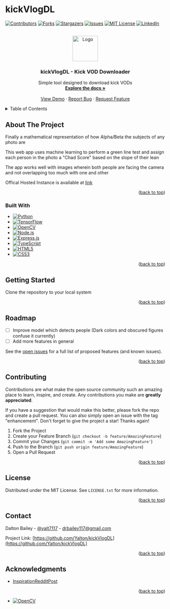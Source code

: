 # kickVlogDL 
<a name="readme-top"></a>

[![Contributors][contributors-shield]][contributors-url]
[![Forks][forks-shield]][forks-url]
[![Stargazers][stars-shield]][stars-url]
[![Issues][issues-shield]][issues-url]
[![MIT License][license-shield]][license-url]
[![LinkedIn][linkedin-shield]][linkedin-url]

<br />
<div align="center">
  <a href="https://github.com/Yalton/kickVlogDL">
    <img src="public/logo.png" alt="Logo" width="80" height="80">
  </a>
  <h3 align="center">kickVlogDL - Kick VOD Downloader</h3>
  <p align="center">
    Simple tool designed to download kick VODs
    <br />
    <a href="https://github.com/Yalton/kickVlogDL"><strong>Explore the docs »</strong></a>
    <br />
    <br />
    <a href="https://github.com/Yalton/kickVlogDL">View Demo</a>
    ·
    <a href="https://github.com/Yalton/kickVlogDL/issues">Report Bug</a>
    ·
    <a href="https://github.com/Yalton/kickVlogDL/issues">Request Feature</a>
  </p>
</div>
<details>
  <summary>Table of Contents</summary>
  <ol>
    <li>
      <a href="#about-the-project">About The Project</a>
      <ul>
        <li><a href="#built-with">Built With</a></li>
      </ul>
    </li>
    <li>
      <a href="#getting-started">Getting Started</a>
      <ul>
        <li><a href="#prerequisites">Prerequisites</a></li>
        <li><a href="#installation">Installation</a></li>
      </ul>
    </li>
    <li><a href="#roadmap">Roadmap</a></li>
    <li><a href="#contributing">Contributing</a></li>
    <li><a href="#license">License</a></li>
    <li><a href="#contact">Contact</a></li>
    <li><a href="#acknowledgments">Acknowledgments</a></li>
  </ol>
</details>

## About The Project

Finally a mathematical representation of how Alpha/Beta the subjects of any photo are


This web app uses machine learning to perform a green line test and assign each person in the photo a "Chad Score" based on the slope of their lean

The app works well with images wherein both people are facing the camera and not overlapping too much with one and other

Offical Hosted Instance is available at [link](https://greenlinetest.billbert.co/)

<p align="right">(<a href="#readme-top">back to top</a>)</p>


### Built With

* [![Python][python-badge]][python-url]
* [![TensorFlow][tensorflow-badge]][tensorflow-url]
* [![OpenCV][opencv-badge]][opencv-url]
* [![Node.js][nodejs-badge]][nodejs-url]
* [![Express.js][expressjs-badge]][expressjs-url]
* [![TypeScript][typescript-badge]][typescript-url]
* [![HTML5][html-badge]][html-url]
* [![CSS3][css-badge]][css-url]

<p align="right">(<a href="#readme-top">back to top</a>)</p>



<!-- GETTING STARTED -->
## Getting Started

Clone the repository to your local system 
<!-- 
### Prerequisites

You will require some local system packages to make the app function properly 
* apt
  ```sh
  apt install ffmpeg chromium aria2c npm
  ```

### Installation


1. Clone the repo
   ```sh
   git clone https://github.com/Yalton/kickVlogDL.git
   ```
2. Install nvm (Node Version Manager)
   ```sh
   curl https://raw.githubusercontent.com/creationix/nvm/master/install.sh | bash
   ```
3. Install node version 17 
   ```
    nvm install 17
   ```
4. Use node version 17 
    ```
    nvm use 17
    ```
5. Install uuid and save-dev (Behaves weirdly so we do this seperate)
   ```
    npm install uuid
    npm install --save-dev @types/uuid
   ```
6. Install NPM packages
   ```sh
   npm update
   ```
7. Build Typescript backend 
   ```
   npm run build
   ```
8. Start the server
   ```
    npm start
   ```

#### Dockerized 

Follow steps 1-6

8. Build the container
   ```
    docker compose build
   ```

9. Build the container
   ```
    docker compose up -d
   ```

Either solution will be accesible from the same interface @ localhost:3000 -->

<p align="right">(<a href="#readme-top">back to top</a>)</p>



<!-- ROADMAP -->
## Roadmap

- [ ] Improve model which detects people (Dark colors and obscured figures confuse it currently)
- [ ] Add more features in general 

See the [open issues](https://github.com/Yalton/kickVlogDL/issues) for a full list of proposed features (and known issues).

<p align="right">(<a href="#readme-top">back to top</a>)</p>


<!-- CONTRIBUTING -->
## Contributing

Contributions are what make the open source community such an amazing place to learn, inspire, and create. Any contributions you make are **greatly appreciated**.

If you have a suggestion that would make this better, please fork the repo and create a pull request. You can also simply open an issue with the tag "enhancement".
Don't forget to give the project a star! Thanks again!

1. Fork the Project
2. Create your Feature Branch (`git checkout -b feature/AmazingFeature`)
3. Commit your Changes (`git commit -m 'Add some AmazingFeature'`)
4. Push to the Branch (`git push origin feature/AmazingFeature`)
5. Open a Pull Request

<p align="right">(<a href="#readme-top">back to top</a>)</p>

<!-- LICENSE -->
## License

Distributed under the MIT License. See `LICENSE.txt` for more information.

<p align="right">(<a href="#readme-top">back to top</a>)</p>

<!-- CONTACT -->
## Contact

Dalton Bailey - [@yalt7117](https://twitter.com/yalt7117) - drbailey117@gmail.com

Project Link: [https://github.com/Yalton/kickVlogDL](https://github.com/Yalton/kickVlogDL)

<p align="right">(<a href="#readme-top">back to top</a>)</p>



<!-- ACKNOWLEDGMENTS -->
## Acknowledgments

* [InspirationRedditPost](https://www.reddit.com/r/KickStreaming/comments/14fv85p/how_you_can_download_kick_vods/)

<p align="right">(<a href="#readme-top">back to top</a>)</p>



<!-- MARKDOWN LINKS & IMAGES -->
<!-- https://www.markdownguide.org/basic-syntax/#reference-style-links -->



* [![OpenCV][opencv-badge]][opencv-url]

[tensorflow-badge]: https://img.shields.io/badge/Tensorflow-ffff00?style=for-the-badge&logo=tensorflow&logoColor=yellow
[tensorflow-url]: https://www.tensorflow.org/


[opencv-badge]: https://img.shields.io/badge/OpenCV-ff0000?style=for-the-badge&logo=opencv&logoColor=black
[opencv-url]: https://opencv.org/

[nodejs-badge]: https://img.shields.io/badge/Node.js-339933?style=for-the-badge&logo=nodedotjs&logoColor=white
[nodejs-url]: https://nodejs.org

[expressjs-badge]: https://img.shields.io/badge/Express.js-000000?style=for-the-badge&logo=express&logoColor=white
[expressjs-url]: https://expressjs.com

[typescript-badge]: https://img.shields.io/badge/TypeScript-3178C6?style=for-the-badge&logo=typescript&logoColor=white
[typescript-url]: https://www.typescriptlang.org

[html-badge]: https://img.shields.io/badge/HTML5-E34F26?style=for-the-badge&logo=html5&logoColor=white
[html-url]: https://www.w3.org/html/

[css-badge]: https://img.shields.io/badge/CSS3-1572B6?style=for-the-badge&logo=css3&logoColor=white
[css-url]: https://www.w3.org/Style/CSS/Overview.en.html


[python-badge]: https://img.shields.io/badge/Python-3776AB?style=for-the-badge&logo=python&logoColor=white
[python-url]: https://www.python.org
[contributors-shield]: https://img.shields.io/github/contributors/Yalton/kickVlogDL.svg?style=for-the-badge
[contributors-url]: https://github.com/Yalton/kickVlogDL/graphs/contributors
[forks-shield]: https://img.shields.io/github/forks/Yalton/kickVlogDL.svg?style=for-the-badge
[forks-url]: https://github.com/Yalton/kickVlogDL/network/members
[stars-shield]: https://img.shields.io/github/stars/Yalton/kickVlogDL.svg?style=for-the-badge
[stars-url]: https://github.com/Yalton/kickVlogDL/stargazers
[issues-shield]: https://img.shields.io/github/issues/Yalton/kickVlogDL.svg?style=for-the-badge
[issues-url]: https://github.com/Yalton/kickVlogDL/issues
[license-shield]: https://img.shields.io/github/license/Yalton/kickVlogDL.svg?style=for-the-badge
[license-url]: https://github.com/Yalton/kickVlogDL/blob/master/LICENSE.txt
[linkedin-shield]: https://img.shields.io/badge/-LinkedIn-black.svg?style=for-the-badge&logo=linkedin&colorB=555
[linkedin-url]: https://linkedin.com/in/dalton-r-bailey
[product-screenshot]: images/screenshot.png
[Next.js]: https://img.shields.io/badge/next.js-000000?style=for-the-badge&logo=nextdotjs&logoColor=white
[Next-url]: https://nextjs.org/
[React.js]: https://img.shields.io/badge/React-20232A?style=for-the-badge&logo=react&logoColor=61DAFB
[React-url]: https://reactjs.org/
[Vue.js]: https://img.shields.io/badge/Vue.js-35495E?style=for-the-badge&logo=vuedotjs&logoColor=4FC08D
[Vue-url]: https://vuejs.org/
[Angular.io]: https://img.shields.io/badge/Angular-DD0031?style=for-the-badge&logo=angular&logoColor=white
[Angular-url]: https://angular.io/
[Svelte.dev]: https://img.shields.io/badge/Svelte-4A4A55?style=for-the-badge&logo=svelte&logoColor=FF3E00
[Svelte-url]: https://svelte.dev/
[Laravel.com]: https://img.shields.io/badge/Laravel-FF2D20?style=for-the-badge&logo=laravel&logoColor=white
[Laravel-url]: https://laravel.com
[Bootstrap.com]: https://img.shields.io/badge/Bootstrap-563D7C?style=for-the-badge&logo=bootstrap&logoColor=white
[Bootstrap-url]: https://getbootstrap.com
[JQuery.com]: https://img.shields.io/badge/jQuery-0769AD?style=for-the-badge&logo=jquery&logoColor=white
[JQuery-url]: https://jquery.com 